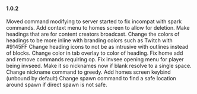 #### 1.0.2
Moved command modifying to server started to fix incompat with spark commands.
Add context menu to homes screen to allow for deletion.
Make headings that are for content creators broadcast.
Change the colors of headings to be more inline with branding colors such as Twitch with #9145FF
Change heading icons to not be as intrusive with outlines instead of blocks.
Change color in tab overlay to color of heading.
Fix home add and remove commands requiring op.
Fix invsee opening menu for player being invseed.
Make it so nicknames now if blank resolve to a single space.
Change nickname command to greedy.
Add homes screen keybind (unbound by default)
Change spawn command to find a safe location around spawn if direct spawn is not safe.